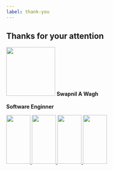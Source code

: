 ```yaml
---
label: thank-you
---
```

## Thanks for your attention

<p class="clearfix">
    <img class="image-left" style="height: 130px;" src="{{ site.baseurl }}images/swapnil-avtar.jpg">
    <strong>Swapnil A Wagh</strong><br><br>
    <strong>Software Enginner</strong>
    
</p>

<p class="clearfix">
    <a href="http://twitter.com/meswapnilwagh">
        <img class="image-left" style="height: 130px;" src="{{ site.baseurl }}images/twitter.png" height="64" width="64">
    </a>
    <a href="http://facebook.com/meswapnilwagh">
        <img class="image-left" style="height: 130px;" src="{{ site.baseurl }}images/facebook_circle.png" height="64" width="64" >
    </a>
    <a href="https://github.com/meswapnilwagh">
        <img class="image-left" style="height: 130px;" src="{{ site.baseurl }}images/github.png" height="64" width="64">
    </a>
    <a href="https://opensourceholic.com">
        <img class="image-left" style="height: 130px;" src="{{ site.baseurl }}images/wordpress.png" height="64" width="64">
    </a>
</p>

